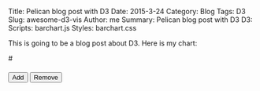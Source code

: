 Title: Pelican blog post with D3
Date: 2015-3-24
Category: Blog
Tags: D3
Slug: awesome-d3-vis
Author: me
Summary:  Pelican blog post with D3
D3:
Scripts: barchart.js
Styles: barchart.css

This is going to be a blog post about D3. Here is my chart: 

#<div class="btn-group btn-group-lg text-center">


<div style="text-align: left; margin-top: 20px">
	<div class="btn-group btn-group-lg text-center">
		<button id="add" class="btn btn-primary">Add</button>
		<button id="remove" class="btn btn-primary">Remove</button>
</div>

<div class="barchart"></div>

